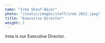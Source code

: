 ```yaml
---
name: "Irma Shauf-Bajar"
photo: "/static/images/staff/irma 2022.jpeg"
title: "Executive Director"
weight: 1
---
```

Irma is our Executive Director.
